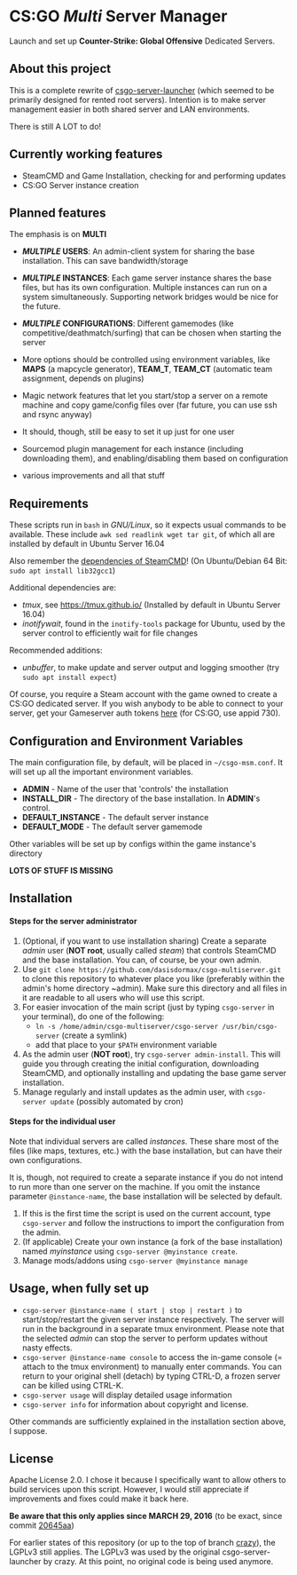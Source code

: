 # CS:GO *Multi* Server Manager

Launch and set up **Counter-Strike: Global Offensive** Dedicated Servers.




## About this project

This is a complete rewrite of [csgo-server-launcher](https://github.com/crazy-max/csgo-server-launcher) (which seemed to be primarily designed for rented root servers). Intention is to make server management easier in both shared server and LAN environments.

There is still A LOT to do!




## Currently working features

* SteamCMD and Game Installation, checking for and performing updates
* CS:GO Server instance creation




## Planned features

The emphasis is on **MULTI**
* **_MULTIPLE_ USERS**: An admin-client system for sharing the base installation. This can save bandwidth/storage
* **_MULTIPLE_ INSTANCES**: Each game server instance shares the base files, but has its own configuration. Multiple instances can run on a system simultaneously. Supporting network bridges would be nice for the future.
* **_MULTIPLE_ CONFIGURATIONS**: Different gamemodes (like competitive/deathmatch/surfing) that can be chosen when starting the server

* More options should be controlled using environment variables, like **MAPS** (a mapcycle generator), **TEAM\_T**, **TEAM\_CT** (automatic team assignment, depends on plugins)
* Magic network features that let you start/stop a server on a remote machine and copy game/config files over (far future, you can use ssh and rsync anyway)
* It should, though, still be easy to set it up just for one user
* Sourcemod plugin management for each instance (including downloading them), and enabling/disabling them based on configuration
* various improvements and all that stuff




## Requirements

These scripts run in `bash` in _GNU/Linux_, so it expects usual commands to be available. These include `awk sed readlink wget tar git`, of which all are installed by default in Ubuntu Server 16.04

Also remember the [dependencies of SteamCMD](https://developer.valvesoftware.com/wiki/SteamCMD#Linux)! (On Ubuntu/Debian 64 Bit: `sudo apt install lib32gcc1`)

Additional dependencies are:

* _tmux_, see https://tmux.github.io/ (Installed by default in Ubuntu Server 16.04)
* _inotifywait_, found in the `inotify-tools` package for Ubuntu, used by the server control to efficiently wait for file changes 

Recommended additions:

* _unbuffer_, to make update and server output and logging smoother (try `sudo apt install expect`)

Of course, you require a Steam account with the game owned to create a CS:GO dedicated server. If you wish anybody to be able to connect to your server, get your Gameserver auth tokens [here](http://steamcommunity.com/dev/managegameservers) (for CS:GO, use appid 730).




## Configuration and Environment Variables

The main configuration file, by default, will be placed in `~/csgo-msm.conf`. It will set up all the important environment variables.

* **ADMIN** - Name of the user that 'controls' the installation
* **INSTALL_DIR** - The directory of the base installation. In **ADMIN**'s control.
* **DEFAULT\_INSTANCE** - The default server instance
* **DEFAULT\_MODE** - The default server gamemode

Other variables will be set up by configs within the game instance's directory

**LOTS OF STUFF IS MISSING**



## Installation

#### Steps for the server administrator

1. (Optional, if you want to use installation sharing) Create a separate _admin_ user (__NOT root__, usually called _steam_) that controls SteamCMD and the base installation. You can, of course, be your own admin.
2. Use `git clone https://github.com/dasisdormax/csgo-multiserver.git` to clone this repository to whatever place you like (preferably within the admin's home directory ~admin). Make sure this directory and all files in it are readable to all users who will use this script.
3. For easier invocation of the main script (just by typing `csgo-server` in your terminal), do one of the following:
    * `ln -s /home/admin/csgo-multiserver/csgo-server /usr/bin/csgo-server` (create a symlink)
    * add that place to your `$PATH` environment variable
4. As the admin user (__NOT root__), try `csgo-server admin-install`. This will guide you through creating the initial configuration, downloading SteamCMD, and optionally installing and updating the base game server installation.
5. Manage regularly and install updates as the admin user, with `csgo-server update` (possibly automated by cron)
 
#### Steps for the individual user

Note that individual servers are called _instances_. These share most of the files (like maps, textures, etc.) with the base installation, but can have their own configurations.

It is, though, not required to create a separate instance if you do not intend to run more than one server on the machine. If you omit the instance parameter `@instance-name`, the base installation will be selected by default.

1. If this is the first time the script is used on the current account, type `csgo-server` and follow the instructions to import the configuration from the admin.
2. (If applicable) Create your own instance (a fork of the base installation) named _myinstance_ using `csgo-server @myinstance create`.
3. Manage mods/addons using `csgo-server @myinstance manage`




## Usage, when fully set up

* `csgo-server @instance-name ( start | stop | restart )` to start/stop/restart the given server instance respectively. The server will run in the background in a separate tmux environment. Please note that the selected _admin_ can stop the server to perform updates without nasty effects.
* `csgo-server @instance-name console` to access the in-game console (= attach to the tmux environment) to manually enter commands. You can return to your original shell (detach) by typing CTRL-D, a frozen server can be killed using CTRL-K.
* `csgo-server usage` will display detailed usage information
* `csgo-server info` for information about copyright and license.

Other commands are sufficiently explained in the installation section above, I suppose.




## License

Apache License 2.0. I chose it because I specifically want to allow others to build services upon this script. However, I would still appreciate if improvements and fixes could make it back here.

__Be aware that this only applies since MARCH 29, 2016__ (to be exact, since commit [20645aa](https://github.com/dasisdormax/csgo-multiserver/commit/20645aa13a654226fc08312411f6462bdb9c877f))

For earlier states of this repository (or up to the top of branch [crazy](https://github.com/dasisdormax/csgo-multiserver/tree/crazy)), the LGPLv3 still applies. The LGPLv3 was used by the original csgo-server-launcher by crazy. At this point, no original code is being used anymore. 
